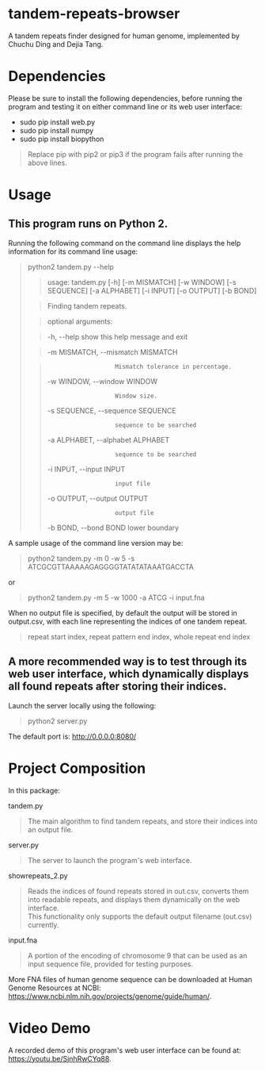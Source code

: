 # tandem-repeats-browser
A tandem repeats finder designed for human genome, implemented by Chuchu Ding and Dejia Tang.


# Dependencies
Please be sure to install the following dependencies, before running the program and testing it on either command line or its web user interface:
* sudo pip install web.py
* sudo pip install numpy
* sudo pip install biopython
> Replace pip with pip2 or pip3 if the program fails after running the above lines.


# Usage

## This program runs on Python 2.  
Running the following command on the command line displays the help information for its command line usage:

> python2 tandem.py --help
>
>>usage: tandem.py [-h] [-m MISMATCH] [-w WINDOW] [-s SEQUENCE] [-a ALPHABET] [-i INPUT] [-o OUTPUT] [-b BOND]
>
>>Finding tandem repeats.
>
>>optional arguments:
>
>>  -h, --help            show this help message and exit
>
>>  -m MISMATCH, --mismatch MISMATCH
>
>>                        Mismatch tolerance in percentage.
>>
>>  -w WINDOW, --window WINDOW
>>
>>                        Window size.
>>
>>  -s SEQUENCE, --sequence SEQUENCE
>>
>>                        sequence to be searched
>>
>>  -a ALPHABET, --alphabet ALPHABET
>>
>>                        sequence to be searched
>>
>>  -i INPUT, --input INPUT
>>
>>                        input file
>>
>>  -o OUTPUT, --output OUTPUT
>>
>>                        output file
>>
>>  -b BOND, --bond BOND  lower boundary

A sample usage of the command line version may be:

> python2 tandem.py -m 0 -w 5 -s ATCGCGTTAAAAAGAGGGGTATATATAAATGACCTA

or

> python2 tandem.py -m 5 -w 1000 -a ATCG -i input.fna

When no output file is specified, by default the output will be stored in output.csv, with each line representing the indices of one tandem repeat.

> repeat start index, repeat pattern end index, whole repeat end index

## A more recommended way is to test through its web user interface, which dynamically displays all found repeats after storing their indices.

Launch the server locally using the following:

> python2 server.py

The default port is: <http://0.0.0.0:8080/>


# Project Composition

In this package:

tandem.py        
> The main algorithm to find tandem repeats, and store their indices into an output file.

server.py        
> The server to launch the program's web interface.

showrepeats_2.py    
> Reads the indices of found repeats stored in out.csv, converts them into readable repeats, and displays them dynamically on the web interface.  
This functionality only supports the default output filename (out.csv) currently.

input.fna        
> A portion of the encoding of chromosome 9 that can be used as an input sequence file, provided for testing purposes.

More FNA files of human genome sequence can be downloaded at Human Genome Resources at NCBI: <https://www.ncbi.nlm.nih.gov/projects/genome/guide/human/>.



# Video Demo
A recorded demo of this program's web user interface can be found at: <https://youtu.be/SjnhRwCYq88>.


